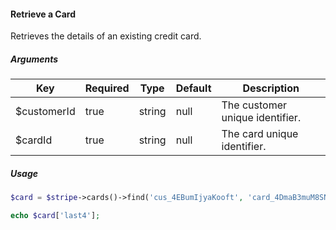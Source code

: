 #### Retrieve a Card

Retrieves the details of an existing credit card.

##### Arguments

<table>
    <thead>
        <th>Key</th>
        <th>Required</th>
        <th>Type</th>
        <th>Default</th>
        <th>Description</th>
    </thead>
    <tbody>
        <tr>
            <td>$customerId</td>
            <td>true</td>
            <td>string</td>
            <td>null</td>
            <td>The customer unique identifier.</td>
        </tr>
        <tr>
            <td>$cardId</td>
            <td>true</td>
            <td>string</td>
            <td>null</td>
            <td>The card unique identifier.</td>
        </tr>
    </tbody>
</table>

##### Usage

```php
$card = $stripe->cards()->find('cus_4EBumIjyaKooft', 'card_4DmaB3muM8SNdZ');

echo $card['last4'];
```

